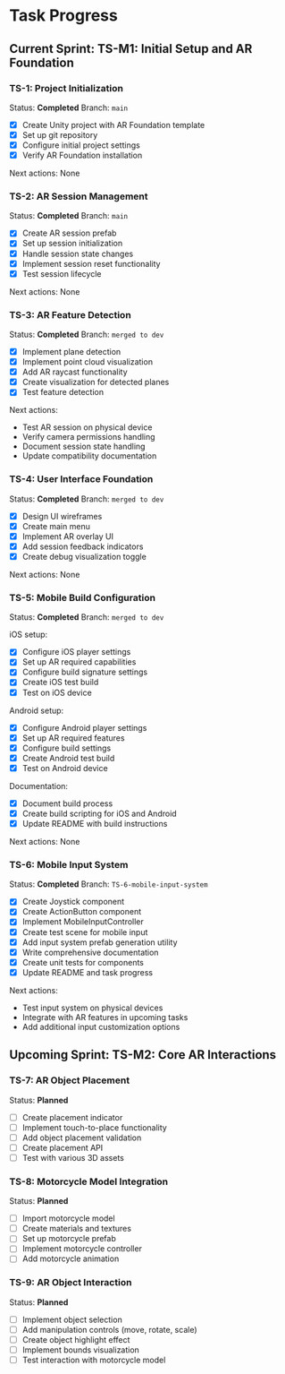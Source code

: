 # Task Progress

## Current Sprint: TS-M1: Initial Setup and AR Foundation

### TS-1: Project Initialization
Status: **Completed**
Branch: `main`

- [x] Create Unity project with AR Foundation template
- [x] Set up git repository
- [x] Configure initial project settings
- [x] Verify AR Foundation installation

Next actions: None

### TS-2: AR Session Management
Status: **Completed**
Branch: `main`

- [x] Create AR session prefab
- [x] Set up session initialization
- [x] Handle session state changes
- [x] Implement session reset functionality
- [x] Test session lifecycle

Next actions: None

### TS-3: AR Feature Detection
Status: **Completed**
Branch: `merged to dev`

- [x] Implement plane detection
- [x] Implement point cloud visualization
- [x] Add AR raycast functionality
- [x] Create visualization for detected planes
- [x] Test feature detection

Next actions:
- Test AR session on physical device
- Verify camera permissions handling
- Document session state handling
- Update compatibility documentation

### TS-4: User Interface Foundation
Status: **Completed**
Branch: `merged to dev`

- [x] Design UI wireframes
- [x] Create main menu
- [x] Implement AR overlay UI
- [x] Add session feedback indicators
- [x] Create debug visualization toggle

Next actions: None

### TS-5: Mobile Build Configuration
Status: **Completed**
Branch: `merged to dev`

iOS setup:
- [x] Configure iOS player settings
- [x] Set up AR required capabilities
- [x] Configure build signature settings
- [x] Create iOS test build
- [x] Test on iOS device

Android setup:
- [x] Configure Android player settings
- [x] Set up AR required features
- [x] Configure build settings
- [x] Create Android test build
- [x] Test on Android device

Documentation:
- [x] Document build process
- [x] Create build scripting for iOS and Android
- [x] Update README with build instructions

Next actions: None

### TS-6: Mobile Input System
Status: **Completed**
Branch: `TS-6-mobile-input-system`

- [x] Create Joystick component
- [x] Create ActionButton component 
- [x] Implement MobileInputController
- [x] Create test scene for mobile input
- [x] Add input system prefab generation utility
- [x] Write comprehensive documentation
- [x] Create unit tests for components
- [x] Update README and task progress

Next actions:
- Test input system on physical devices
- Integrate with AR features in upcoming tasks
- Add additional input customization options

## Upcoming Sprint: TS-M2: Core AR Interactions

### TS-7: AR Object Placement
Status: **Planned**

- [ ] Create placement indicator
- [ ] Implement touch-to-place functionality
- [ ] Add object placement validation
- [ ] Create placement API
- [ ] Test with various 3D assets

### TS-8: Motorcycle Model Integration
Status: **Planned**

- [ ] Import motorcycle model
- [ ] Create materials and textures
- [ ] Set up motorcycle prefab
- [ ] Implement motorcycle controller
- [ ] Add motorcycle animation

### TS-9: AR Object Interaction
Status: **Planned**

- [ ] Implement object selection
- [ ] Add manipulation controls (move, rotate, scale)
- [ ] Create object highlight effect
- [ ] Implement bounds visualization
- [ ] Test interaction with motorcycle model 